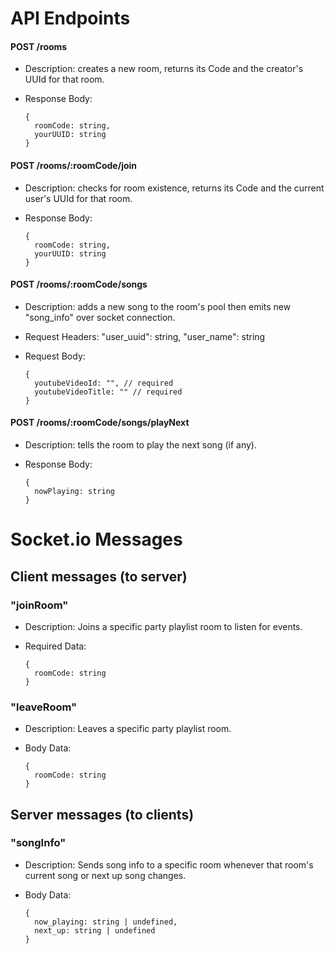 # API Endpoints

#### POST /rooms
* Description: creates a new room, returns its Code and the creator's UUId for that room.
* Response Body:

      {
        roomCode: string,
        yourUUID: string
      }

#### POST /rooms/:roomCode/join
* Description: checks for room existence, returns its Code and the current user's UUId for that room.
* Response Body:

      {
        roomCode: string,
        yourUUID: string
      }

#### POST /rooms/:roomCode/songs
* Description: adds a new song to the room's pool then emits new "song_info" over socket connection.
* Request Headers: "user_uuid": string, "user_name": string
* Request Body:

      {
        youtubeVideoId: "", // required
        youtubeVideoTitle: "" // required
      }

#### POST /rooms/:roomCode/songs/playNext
* Description: tells the room to play the next song (if any).
* Response Body:

      {
        nowPlaying: string
      }

# Socket.io Messages

## Client messages (to server)

### "joinRoom"
* Description: Joins a specific party playlist room to listen for events.
* Required Data:

      {
        roomCode: string
      }

### "leaveRoom"
* Description: Leaves a specific party playlist room.
* Body Data:

      { 
        roomCode: string
      }

## Server messages (to clients)

### "songInfo"
* Description: Sends song info to a specific room whenever that room's current song or next up song changes.
* Body Data:

      {
        now_playing: string | undefined,
        next_up: string | undefined
      }